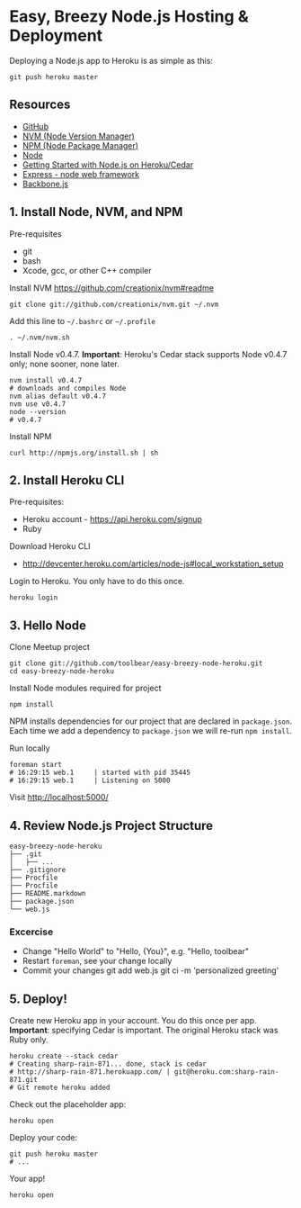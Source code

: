 # Easy, Breezy Node.js Hosting & Deployment

Deploying a Node.js app to Heroku is as simple as this:

    git push heroku master


## Resources

* [GitHub](https://github.com/)
* [NVM (Node Version Manager)](https://github.com/creationix/nvm#readme)
* [NPM (Node Package Manager)](http://npmjs.org/)
* [Node](http://nodejs.org/)
* [Getting Started with Node.js on Heroku/Cedar](http://devcenter.heroku.com/articles/node-js)
* [Express - node web framework](http://expressjs.com/)
* [Backbone.js](http://documentcloud.github.com/backbone/)

## 1. Install Node, NVM, and NPM

Pre-requisites
* git
* bash
* Xcode, gcc, or other C++ compiler

Install NVM https://github.com/creationix/nvm#readme

    git clone git://github.com/creationix/nvm.git ~/.nvm
    
Add this line to `~/.bashrc` or `~/.profile`

    . ~/.nvm/nvm.sh

Install Node v0.4.7. **Important**: Heroku's Cedar stack supports Node v0.4.7 only; none sooner, none later.

    nvm install v0.4.7
    # downloads and compiles Node
    nvm alias default v0.4.7
    nvm use v0.4.7
    node --version
    # v0.4.7

Install NPM

    curl http://npmjs.org/install.sh | sh

## 2. Install Heroku CLI

Pre-requisites:

* Heroku account - https://api.heroku.com/signup
* Ruby

Download Heroku CLI

* http://devcenter.heroku.com/articles/node-js#local_workstation_setup

Login to Heroku. You only have to do this once.

    heroku login

## 3. Hello Node

Clone Meetup project

    git clone git://github.com/toolbear/easy-breezy-node-heroku.git
    cd easy-breezy-node-heroku

Install Node modules required for project

    npm install

NPM installs dependencies for our project that are declared in `package.json`. Each time we add a dependency
to `package.json` we will re-run `npm install`.

Run locally

    foreman start
    # 16:29:15 web.1     | started with pid 35445
    # 16:29:15 web.1     | Listening on 5000

Visit [http://localhost:5000/](http://localhost:5000/)

## 4. Review Node.js Project Structure

    easy-breezy-node-heroku
    ├── .git
    │   ├── ...
    ├── .gitignore
    ├── Procfile
    ├── Procfile
    ├── README.markdown
    ├── package.json
    └── web.js

### Excercise

* Change "Hello World" to "Hello, {You}", e.g. "Hello, toolbear"
* Restart `foreman`, see your change locally
* Commit your changes
        git add web.js
        git ci -m 'personalized greeting'

## 5. Deploy!

Create new Heroku app in your account. You do this once per app. **Important**: specifying Cedar is important. The original Heroku stack was Ruby only.

    heroku create --stack cedar
    # Creating sharp-rain-871... done, stack is cedar
    # http://sharp-rain-871.herokuapp.com/ | git@heroku.com:sharp-rain-871.git
    # Git remote heroku added
    
Check out the placeholder app:

    heroku open

Deploy your code:

    git push heroku master
    # ...

Your app!

    heroku open
    

